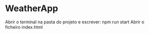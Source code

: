 # WeatherApp
Abrir o terminal na pasta do projeto e escrever: npm run start
Abrir o ficheiro index.html
